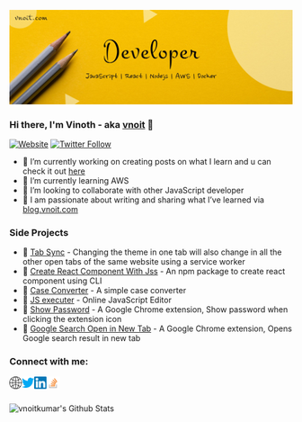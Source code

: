 ![Vnoit](./cover.jpg)

### Hi there, I'm Vinoth - aka [vnoit][website] 👋

[![Website](https://img.shields.io/website?label=vnoit.com&style=for-the-badge&url=https://vnoit.com)](https://vnoit.com)
[![Twitter Follow](https://img.shields.io/twitter/follow/vnoitkumar?color=1DA1F2&logo=twitter&style=for-the-badge)](https://twitter.com/intent/follow?original_referer=https://github.com/vnoitkumar&screen_name=vnoitkumar)

- 🔭 I’m currently working on creating posts on what I learn and u can check it out [here](https://blog.vnoit.com/posts)
- 🌱 I’m currently learning AWS
- 👯 I’m looking to collaborate with other JavaScript developer
- 🔖 I am passionate about writing and sharing what I’ve learned via [blog.vnoit.com](https://blog.vnoit.com)


### Side Projects
- 📌 [Tab Sync](https://tab-sync.vnoit.com/) - Changing the theme in one tab will also change in all the other open tabs of the same website using a service worker
- 📌 [Create React Component With Jss](https://www.npmjs.com/package/create-react-component-with-jss) - An npm package to create react component using CLI
- 📌 [Case Converter](https://case-converter.vnoit.com) - A simple case converter
- 📌 [JS executer](https://jsexecuter.vnoit.com) - Online JavaScript Editor
- 📌 [Show Password](https://chrome.google.com/webstore/detail/show-password/gjelmlndokgfcnodogpcijjpoggcdnak) - A Google Chrome extension, Show password when clicking the extension icon
- 📌 [Google Search Open in New Tab](https://chrome.google.com/webstore/detail/google-search-open-in-new/eejfhilgmkohahomgoidbbjodlancndk) - A Google Chrome extension, Opens Google search result in new tab

### Connect with me:

[<img align="left" alt="vnoit.com" width="22px" src="./web.svg" />][website]
[<img align="left" alt="Vnoit | Twitter" width="22px" src="./twitter.svg" />][twitter]
[<img align="left" alt="Vnoit | LinkedIn" width="22px" src="./linkedin.svg" />][linkedin]
[<img align="left" alt="Vnoit | LinkedIn" width="24px" src="./so-icon.svg" />][stackoverflow]

<br /><br />

<img class="github-stats" alt="vnoitkumar's Github Stats" src="https://github-readme-stats.codestackr.vercel.app/api?username=vnoitkumar&show_icons=true" />

[website]: https://vnoit.com
[blog]: https://blog.vnoit.com
[twitter]: https://twitter.com/vnoitkumar
[linkedin]: https://www.linkedin.com/in/vnoitkumar
[stackoverflow]: https://stackoverflow.com/users/5154807/vnoitkumar
